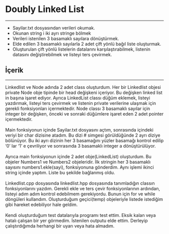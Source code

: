 # Doubly Linked List
***
* Sayilar.txt dosyasından verileri okumak. 
* Okunan string i iki ayrı stringe bölmek
*  Verileri istenilen 3 basamaklı sayılara dönüştürmek. 
* Elde edilen 3 basamaklı sayılarla 2 adet çift yönlü bağıl liste oluşturmak. 
* Oluşturulan çift yönlü listelerin datalarını karşılaştırabilmek, listenin datasını 
değiştirebilmek ve listeyi ters çevirmek. 
## İçerik
***
Linkedlist ve Node adında 2 adet class oluşturdum. Her bir Linkedlist objesi private 
Node obje tipinde bir head değişkeni içeriyor. Bu değişken linked list in başına işaret ediyor. 
Ayrıca LinkedList classı düğüm eklemek, listeyi yazdırmak, listeyi ters çevirmek ve listenin 
private verilerine ulaşmak için gerekli fonksiyonları içermektedir. Node classı 3 basamaklı 
sayılar için integer bir değişken, önceki ve sonraki düğümlere işaret eden 2 adet pointer 
içermektedir.<br>
<br>
Main fonksiyonun içinde Sayilar.txt dosyasını açtım, sonrasında içindeki veriyi bir char 
dizisine atadım. Bu dizi # simgesi görüldüğünde 2 ayrı diziye bölünüyor. Bu iki ayrı dizinin her 
3 basamağını yüzler basamağı kontrol edilip ‘0’ lar ‘1’ e çevriliyor ve sonrasında 3 basamaklı 
integer a dönüştürülüyor. <br>
<br>
Ayrıca main fonksiyonun içinde 2 adet obje(LinkedList) oluşturdum. Bu objeler 
Numbers1 ve Numbers2 objeleridir. İlk stringin her 3 basamaklı sayısını numbers1.ekle(sayi), 
fonksiyonuna gönderdim. Aynı işlemi ikinci string içinde yaptım. Liste bu şekilde bağlanmış 
oldu. <br>
<br>
Linkedlist.cpp dosyasında linkedlist.hpp dosyasında tanımladığın classın 
fonksiyonlarını yazdım. Gerekli ekle ve ters çevir fonksiyonlarının ardından, listeyi adım adım 
kontrol edebilmem gerekiyordu. Bunun için for ve while döngüleri kullandım. Oluşturduğum 
geçici(temp) objeleriyle listede istediğim gibi hareket edebiliyor hale geldim.<br>
<br>
 Kendi oluşturduğum test datalarıyla programı test ettim. Eksik kalan veya hatalı çalışan bir yer görmedim. İstenilen outputu elde 
ettim. Derleyip çalıştırdığımda herhangi bir uyarı veya hata almadım.


